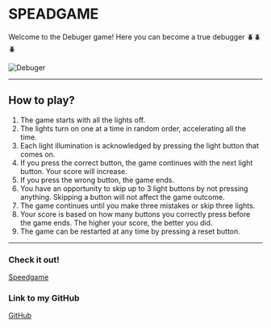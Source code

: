 # SPEADGAME

Welcome to the Debuger game! Here you can become a true debugger 🪲🪲🪲

![Debuger](images/debug.png)

---

## How to play?

1. The game starts with all the lights off.
2. The lights turn on one at a time in random order, accelerating all the time.
3. Each light illumination is acknowledged by pressing the light button that comes on.
4. If you press the correct button, the game continues with the next light button. Your score will increase.
5. If you press the wrong button, the game ends.
6. You have an opportunity to skip up to 3 light buttons by not pressing anything. Skipping a button will not affect the game outcome.
7. The game continues until you make three mistakes or skip three lights.
8. Your score is based on how many buttons you correctly press before the game ends. The higher your score, the better you did.
9. The game can be restarted at any time by pressing a reset button.

---

### **Check it out!**

[Speedgame]()

### Link to my GitHub

[GitHub](https://github.com/MariiaSizova)
